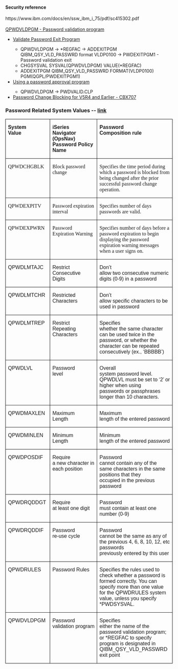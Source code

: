 <h4>Security reference</h4>
https://www.ibm.com/docs/en/ssw_ibm_i_75/pdf/sc415302.pdf<br />
<br >
<a href="https://www.ibm.com/docs/en/i/7.5?topic=ssw_ibm_i_75/apis/xsyvlphr.html">QPWDVLDPGM - Password validation program</a><br />
<ul>
<li><a href="https://www.ibm.com/docs/en/i/7.5?topic=ssw_ibm_i_75/apis/xsyvlphr.html">Validate Password Exit Program</a></li>
<ul>
<li>QPWDVLDPGM -> *REGFAC -> ADDEXITPGM QIBM_QSY_VLD_PASSWRD format VLDP0100 -> PWDEXITPGM1 - Password validation exit</li>
<li>CHGSYSVAL SYSVAL(QPWDVLDPGM) VALUE(*REGFAC)</li>
<li>ADDEXITPGM QIBM_QSY_VLD_PASSWRD FORMAT(VLDP0100) PGM(QGPL/PWDEXITPGM1)</li>
</ul>
<li><a href="https://www.ibm.com/docs/en/i/7.3?topic=qpwdvldpgm-using-password-approval-program">Using a password approval program</a></li>
<ul>
<li>QPWDVLDPGM -> PWDVALID.CLP</li>
</ul>
 <li><a href="https://github.com/vengoal/CF_API_CBX/tree/main/CBX707">Password Change Blocking for V5R4 and Earlier - CBX707</a></li>
</ul>
</ul>

<h3>Password Related System Values -- <a href="https://www.ibm.com/docs/en/i/7.5?topic=values-system-that-apply-passwords">link</a></h3>
<table class="MsoNormalTable" border="0" cellspacing="0" cellpadding="0" width="523" style="width:5.45in;border-collapse:collapse;mso-yfti-tbllook:1184;mso-padding-alt:
 0in 0in 0in 0in"></p>
<tr style="mso-yfti-irow:0">
<td width="124" nowrap valign="top" style="width:92.7pt;border:solid windowtext 1.0pt;
  padding:0in 5.4pt 0in 5.4pt"></p>
<p class="MsoNormal" style="margin-bottom:0in;margin-bottom:.0001pt;line-height:
  normal"><b><span style='font-family:Arial;mso-fareast-font-family:"Times New Roman"'>System<br />
  Value </span></b><span style='font-family:"Times New Roman";mso-fareast-font-family:
  "Times New Roman"'></p>
<p></span></p>
</td>
<td width="172" valign="top" style="width:128.75pt;border:solid windowtext 1.0pt;
  border-left:none;padding:0in 5.4pt 0in 5.4pt"></p>
<p class="MsoNormal" style="margin-bottom:0in;margin-bottom:.0001pt;line-height:
  normal"><b><span style='font-family:Arial;mso-fareast-font-family:"Times New Roman"'>iSeries<br />
  Navigator (<span class="SpellE">OpsNav</span>) Password Policy Name</span></b><span style='font-family:"Times New Roman";mso-fareast-font-family:"Times New Roman"'></p>
<p></span></p>
</td>
<td width="228" valign="top" style="width:170.95pt;border:solid windowtext 1.0pt;
  border-left:none;padding:0in 5.4pt 0in 5.4pt"></p>
<p class="MsoNormal" style="margin-bottom:0in;margin-bottom:.0001pt;line-height:
  normal"><b><span style='font-family:Arial;mso-fareast-font-family:"Times New Roman"'>Password<br />
  Composition rule</span></b><span style='font-family:"Times New Roman";
  mso-fareast-font-family:"Times New Roman"'></p>
<p></span></p>
</td>
</tr>

 <tr style="mso-yfti-irow:1;height:37.25pt">
<td width="124" nowrap valign="top" style="width:92.7pt;border:solid windowtext 1.0pt;
  border-top:none;padding:0in 5.4pt 0in 5.4pt;height:37.25pt"></p>
<p class="MsoNormal" style="margin-bottom:0in;margin-bottom:.0001pt;line-height:
  normal"><span style='font-family:"Times New Roman";mso-fareast-font-family:
  "Times New Roman"'>QPWDCHGBLK</p>
<p></span></p>
</td>
<td width="172" valign="top" style="width:128.75pt;border-top:none;border-left:
  none;border-bottom:solid windowtext 1.0pt;border-right:solid windowtext 1.0pt;
  padding:0in 5.4pt 0in 5.4pt;height:37.25pt"></p>
<p class="MsoNormal" style="margin-bottom:0in;margin-bottom:.0001pt;line-height:
  normal"><span style='font-family:"Times New Roman";mso-fareast-font-family:
  "Times New Roman"'>Block password change</p>
<p></span></p>
</td>
<td width="228" valign="top" style="width:170.95pt;border-top:none;border-left:
  none;border-bottom:solid windowtext 1.0pt;border-right:solid windowtext 1.0pt;
  padding:0in 5.4pt 0in 5.4pt;height:37.25pt"></p>
<p class="MsoNormal" style="margin-bottom:0in;margin-bottom:.0001pt;line-height:
  normal"><span style='font-family:"Times New Roman";mso-fareast-font-family:
  "Times New Roman"'>Specifies the time period during which a password is blocked from being changed after the prior successful password change operation.</p>
<p></span></p>
</td>
</tr>

 <tr style="mso-yfti-irow:1;height:37.25pt">
<td width="124" nowrap valign="top" style="width:92.7pt;border:solid windowtext 1.0pt;
  border-top:none;padding:0in 5.4pt 0in 5.4pt;height:37.25pt"></p>
<p class="MsoNormal" style="margin-bottom:0in;margin-bottom:.0001pt;line-height:
  normal"><span style='font-family:"Times New Roman";mso-fareast-font-family:
  "Times New Roman"'>QPWDEXPITV</p>
<p></span></p>
</td>
<td width="172" valign="top" style="width:128.75pt;border-top:none;border-left:
  none;border-bottom:solid windowtext 1.0pt;border-right:solid windowtext 1.0pt;
  padding:0in 5.4pt 0in 5.4pt;height:37.25pt"></p>
<p class="MsoNormal" style="margin-bottom:0in;margin-bottom:.0001pt;line-height:
  normal"><span style='font-family:"Times New Roman";mso-fareast-font-family:
  "Times New Roman"'>Password expiration interval</p>
<p></span></p>
</td>
<td width="228" valign="top" style="width:170.95pt;border-top:none;border-left:
  none;border-bottom:solid windowtext 1.0pt;border-right:solid windowtext 1.0pt;
  padding:0in 5.4pt 0in 5.4pt;height:37.25pt"></p>
<p class="MsoNormal" style="margin-bottom:0in;margin-bottom:.0001pt;line-height:
  normal"><span style='font-family:"Times New Roman";mso-fareast-font-family:
  "Times New Roman"'>Specifies number of days passwords are valid.</p>
<p></span></p>
</td>
</tr>

 <tr style="mso-yfti-irow:1;height:37.25pt">
<td width="124" nowrap valign="top" style="width:92.7pt;border:solid windowtext 1.0pt;
  border-top:none;padding:0in 5.4pt 0in 5.4pt;height:37.25pt"></p>
<p class="MsoNormal" style="margin-bottom:0in;margin-bottom:.0001pt;line-height:
  normal"><span style='font-family:"Times New Roman";mso-fareast-font-family:
  "Times New Roman"'>QPWDEXPWRN</p>
<p></span></p>
</td>
<td width="172" valign="top" style="width:128.75pt;border-top:none;border-left:
  none;border-bottom:solid windowtext 1.0pt;border-right:solid windowtext 1.0pt;
  padding:0in 5.4pt 0in 5.4pt;height:37.25pt"></p>
<p class="MsoNormal" style="margin-bottom:0in;margin-bottom:.0001pt;line-height:
  normal"><span style='font-family:"Times New Roman";mso-fareast-font-family:
  "Times New Roman"'>Password Expiration Warning</p>
<p></span></p>
</td>
<td width="228" valign="top" style="width:170.95pt;border-top:none;border-left:
  none;border-bottom:solid windowtext 1.0pt;border-right:solid windowtext 1.0pt;
  padding:0in 5.4pt 0in 5.4pt;height:37.25pt"></p>
<p class="MsoNormal" style="margin-bottom:0in;margin-bottom:.0001pt;line-height:
  normal"><span style='font-family:"Times New Roman";mso-fareast-font-family:
  "Times New Roman"'>Specifies number of days before a password expiration to begin displaying the password expiration warning messages when a user signs on.</p>
<p></span></p>
</td>
</tr>

<tr style="mso-yfti-irow:2">
<td width="124" nowrap valign="top" style="width:92.7pt;border:solid windowtext 1.0pt;
  border-top:none;padding:0in 5.4pt 0in 5.4pt"></p>
<p class="MsoNormal" style="margin-bottom:0in;margin-bottom:.0001pt;line-height:
  normal"><span style='font-family:Arial;mso-fareast-font-family:"Times New Roman"'>QPWDLMTAJC</span><span style='font-family:"Times New Roman";mso-fareast-font-family:"Times New Roman"'></p>
<p></span></p>
</td>
<td width="172" valign="top" style="width:128.75pt;border-top:none;border-left:
  none;border-bottom:solid windowtext 1.0pt;border-right:solid windowtext 1.0pt;
  padding:0in 5.4pt 0in 5.4pt"></p>
<p class="MsoNormal" style="margin-bottom:0in;margin-bottom:.0001pt;line-height:
  normal"><span style='font-family:Arial;mso-fareast-font-family:"Times New Roman"'>Restrict<br />
  Consecutive Digits</span><span style='font-family:"Times New Roman";
  mso-fareast-font-family:"Times New Roman"'></p>
<p></span></p>
</td>
<td width="228" valign="top" style="width:170.95pt;border-top:none;border-left:
  none;border-bottom:solid windowtext 1.0pt;border-right:solid windowtext 1.0pt;
  padding:0in 5.4pt 0in 5.4pt"></p>
<p class="MsoNormal" style="margin-bottom:0in;margin-bottom:.0001pt;line-height:
  normal"><span style='font-family:Arial;mso-fareast-font-family:"Times New Roman"'>Don&#8217;t<br />
  allow two consecutive numeric digits (0-9) in a password</span><span style='font-family:"Times New Roman";mso-fareast-font-family:"Times New Roman"'></p>
<p></span></p>
</td>
</tr>
<tr style="mso-yfti-irow:3">
<td width="124" valign="top" style="width:92.7pt;border:solid windowtext 1.0pt;
  border-top:none;padding:0in 5.4pt 0in 5.4pt"></p>
<p class="MsoNormal" style="margin-bottom:0in;margin-bottom:.0001pt;line-height:
  normal"><span style='font-family:Arial;mso-fareast-font-family:"Times New Roman"'>QPWDLMTCHR</span><span style='font-family:"Times New Roman";mso-fareast-font-family:"Times New Roman"'></p>
<p></span></p>
</td>
<td width="172" valign="top" style="width:128.75pt;border-top:none;border-left:
  none;border-bottom:solid windowtext 1.0pt;border-right:solid windowtext 1.0pt;
  padding:0in 5.4pt 0in 5.4pt"></p>
<p class="MsoNormal" style="margin-bottom:0in;margin-bottom:.0001pt;line-height:
  normal"><span style='font-family:Arial;mso-fareast-font-family:"Times New Roman"'>Restricted<br />
  Characters</span><span style='font-family:"Times New Roman";mso-fareast-font-family:
  "Times New Roman"'></p>
<p></span></p>
</td>
<td width="228" valign="top" style="width:170.95pt;border-top:none;border-left:
  none;border-bottom:solid windowtext 1.0pt;border-right:solid windowtext 1.0pt;
  padding:0in 5.4pt 0in 5.4pt"></p>
<p class="MsoNormal" style="margin-bottom:0in;margin-bottom:.0001pt;line-height:
  normal"><span style='font-family:Arial;mso-fareast-font-family:"Times New Roman"'>Don&#8217;t<br />
  allow specific characters to be used in password</span><span style='font-family:"Times New Roman";mso-fareast-font-family:"Times New Roman"'></p>
<p></span></p>
</td>
</tr>
<tr style="mso-yfti-irow:4;height:95.75pt">
<td width="124" valign="top" style="width:92.7pt;border:solid windowtext 1.0pt;
  border-top:none;padding:0in 5.4pt 0in 5.4pt;height:95.75pt"></p>
<p class="MsoNormal" style="margin-bottom:0in;margin-bottom:.0001pt;line-height:
  normal"><span style='font-family:Arial;mso-fareast-font-family:"Times New Roman"'>QPWDLMTREP</span><span style='font-family:"Times New Roman";mso-fareast-font-family:"Times New Roman"'></p>
<p></span></p>
</td>
<td width="172" valign="top" style="width:128.75pt;border-top:none;border-left:
  none;border-bottom:solid windowtext 1.0pt;border-right:solid windowtext 1.0pt;
  padding:0in 5.4pt 0in 5.4pt;height:95.75pt"></p>
<p class="MsoNormal" style="margin-bottom:0in;margin-bottom:.0001pt;line-height:
  normal"><span style='font-family:Arial;mso-fareast-font-family:"Times New Roman"'>Restrict<br />
  Repeating Characters</span><span style='font-family:"Times New Roman";
  mso-fareast-font-family:"Times New Roman"'></p>
<p></span></p>
</td>
<td width="228" valign="top" style="width:170.95pt;border-top:none;border-left:
  none;border-bottom:solid windowtext 1.0pt;border-right:solid windowtext 1.0pt;
  padding:0in 5.4pt 0in 5.4pt;height:95.75pt"></p>
<p class="MsoNormal" style="margin-bottom:0in;margin-bottom:.0001pt;line-height:
  normal"><span style='font-family:Arial;mso-fareast-font-family:"Times New Roman"'>Specifies<br />
  whether the same character can be used twice in the password, or whether the<br />
  character can be repeated consecutively (ex., &#8216;BBBBB&#8217;)</span><span style='font-family:"Times New Roman";mso-fareast-font-family:"Times New Roman"'></p>
<p></span></p>
</td>
</tr>
<tr style="mso-yfti-irow:5">
<td width="124" valign="top" style="width:92.7pt;border:solid windowtext 1.0pt;
  border-top:none;padding:0in 5.4pt 0in 5.4pt"></p>
<p class="MsoNormal" style="margin-bottom:0in;margin-bottom:.0001pt;line-height:
  normal"><span style='font-family:Arial;mso-fareast-font-family:"Times New Roman"'>QPWDLVL</p>
<p></span></p>
</td>
<td width="172" valign="top" style="width:128.75pt;border-top:none;border-left:
  none;border-bottom:solid windowtext 1.0pt;border-right:solid windowtext 1.0pt;
  padding:0in 5.4pt 0in 5.4pt"></p>
<p class="MsoNormal" style="margin-bottom:0in;margin-bottom:.0001pt;line-height:
  normal"><span style='font-family:Arial;mso-fareast-font-family:"Times New Roman"'>Password<br />
  level</p>
<p></span></p>
</td>
<td width="228" valign="top" style="width:170.95pt;border-top:none;border-left:
  none;border-bottom:solid windowtext 1.0pt;border-right:solid windowtext 1.0pt;
  padding:0in 5.4pt 0in 5.4pt"></p>
<p class="MsoNormal" style="margin-bottom:0in;margin-bottom:.0001pt;line-height:
  normal"><span style='font-family:Arial;mso-fareast-font-family:"Times New Roman"'>Overall<br />
  system password level. QPWDLVL must be set to ‘2’ or higher when using<br />
  passwords or <span class="SpellE">passphrases</span> longer than 10 characters.</p>
<p></span></p>
</td>
</tr>
<tr style="mso-yfti-irow:6">
<td width="124" valign="top" style="width:92.7pt;border:solid windowtext 1.0pt;
  border-top:none;padding:0in 5.4pt 0in 5.4pt"></p>
<p class="MsoNormal" style="margin-bottom:0in;margin-bottom:.0001pt;line-height:
  normal"><span style='font-family:Arial;mso-fareast-font-family:"Times New Roman"'>QPWDMAXLEN</span><span style='font-family:"Times New Roman";mso-fareast-font-family:"Times New Roman"'></p>
<p></span></p>
</td>
<td width="172" valign="top" style="width:128.75pt;border-top:none;border-left:
  none;border-bottom:solid windowtext 1.0pt;border-right:solid windowtext 1.0pt;
  padding:0in 5.4pt 0in 5.4pt"></p>
<p class="MsoNormal" style="margin-bottom:0in;margin-bottom:.0001pt;line-height:
  normal"><span style='font-family:Arial;mso-fareast-font-family:"Times New Roman"'>Maximum<br />
  Length </span><span style='font-family:"Times New Roman";mso-fareast-font-family:
  "Times New Roman"'></p>
<p></span></p>
</td>
<td width="228" valign="top" style="width:170.95pt;border-top:none;border-left:
  none;border-bottom:solid windowtext 1.0pt;border-right:solid windowtext 1.0pt;
  padding:0in 5.4pt 0in 5.4pt"></p>
<p class="MsoNormal" style="margin-bottom:0in;margin-bottom:.0001pt;line-height:
  normal"><span style='font-family:Arial;mso-fareast-font-family:"Times New Roman"'>Maximum<br />
  length of the entered password </span><span style='font-family:"Times New Roman";
  mso-fareast-font-family:"Times New Roman"'></p>
<p></span></p>
</td>
</tr>
<tr style="mso-yfti-irow:7">
<td width="124" valign="top" style="width:92.7pt;border:solid windowtext 1.0pt;
  border-top:none;padding:0in 5.4pt 0in 5.4pt"></p>
<p class="MsoNormal" style="margin-bottom:0in;margin-bottom:.0001pt;line-height:
  normal"><span style='font-family:Arial;mso-fareast-font-family:"Times New Roman"'>QPWDMINLEN</span><span style='font-family:"Times New Roman";mso-fareast-font-family:"Times New Roman"'></p>
<p></span></p>
</td>
<td width="172" valign="top" style="width:128.75pt;border-top:none;border-left:
  none;border-bottom:solid windowtext 1.0pt;border-right:solid windowtext 1.0pt;
  padding:0in 5.4pt 0in 5.4pt"></p>
<p class="MsoNormal" style="margin-bottom:0in;margin-bottom:.0001pt;line-height:
  normal"><span style='font-family:Arial;mso-fareast-font-family:"Times New Roman"'>Minimum<br />
  Length </span><span style='font-family:"Times New Roman";mso-fareast-font-family:
  "Times New Roman"'></p>
<p></span></p>
</td>
<td width="228" valign="top" style="width:170.95pt;border-top:none;border-left:
  none;border-bottom:solid windowtext 1.0pt;border-right:solid windowtext 1.0pt;
  padding:0in 5.4pt 0in 5.4pt"></p>
<p class="MsoNormal" style="margin-bottom:0in;margin-bottom:.0001pt;line-height:
  normal"><span style='font-family:Arial;mso-fareast-font-family:"Times New Roman"'>Minimum<br />
  length of the entered password </span><span style='font-family:"Times New Roman";
  mso-fareast-font-family:"Times New Roman"'></p>
<p></span></p>
</td>
</tr>
<tr style="mso-yfti-irow:8">
<td width="124" valign="top" style="width:92.7pt;border:solid windowtext 1.0pt;
  border-top:none;padding:0in 5.4pt 0in 5.4pt"></p>
<p class="MsoNormal" style="margin-bottom:0in;margin-bottom:.0001pt;line-height:
  normal"><span style='font-family:Arial;mso-fareast-font-family:"Times New Roman"'>QPWDPOSDIF</span><span style='font-family:"Times New Roman";mso-fareast-font-family:"Times New Roman"'></p>
<p></span></p>
</td>
<td width="172" valign="top" style="width:128.75pt;border-top:none;border-left:
  none;border-bottom:solid windowtext 1.0pt;border-right:solid windowtext 1.0pt;
  padding:0in 5.4pt 0in 5.4pt"></p>
<p class="MsoNormal" style="margin-bottom:0in;margin-bottom:.0001pt;line-height:
  normal"><span style='font-family:Arial;mso-fareast-font-family:"Times New Roman"'>Require<br />
  a new character in each position</span><span style='font-family:"Times New Roman";
  mso-fareast-font-family:"Times New Roman"'></p>
<p></span></p>
</td>
<td width="228" valign="top" style="width:170.95pt;border-top:none;border-left:
  none;border-bottom:solid windowtext 1.0pt;border-right:solid windowtext 1.0pt;
  padding:0in 5.4pt 0in 5.4pt"></p>
<p class="MsoNormal" style="margin-bottom:0in;margin-bottom:.0001pt;line-height:
  normal"><span style='font-family:Arial;mso-fareast-font-family:"Times New Roman"'>Password<br />
  cannot contain any of the same characters in the same positions that they<br />
  occupied in the previous password</span><span style='font-family:"Times New Roman";
  mso-fareast-font-family:"Times New Roman"'></p>
<p></span></p>
</td>
</tr>
<tr style="mso-yfti-irow:9;height:52.1pt">
<td width="124" valign="top" style="width:92.7pt;border:solid windowtext 1.0pt;
  border-top:none;padding:0in 5.4pt 0in 5.4pt;height:52.1pt"></p>
<p class="MsoNormal" style="margin-bottom:0in;margin-bottom:.0001pt;line-height:
  normal"><span style='font-family:Arial;mso-fareast-font-family:"Times New Roman"'>QPWDRQDDGT</span><span style='font-family:"Times New Roman";mso-fareast-font-family:"Times New Roman"'></p>
<p></span></p>
</td>
<td width="172" valign="top" style="width:128.75pt;border-top:none;border-left:
  none;border-bottom:solid windowtext 1.0pt;border-right:solid windowtext 1.0pt;
  padding:0in 5.4pt 0in 5.4pt;height:52.1pt"></p>
<p class="MsoNormal" style="margin-bottom:0in;margin-bottom:.0001pt;line-height:
  normal"><span style='font-family:Arial;mso-fareast-font-family:"Times New Roman"'>Require<br />
  at least one digit</span><span style='font-family:"Times New Roman";
  mso-fareast-font-family:"Times New Roman"'></p>
<p></span></p>
</td>
<td width="228" valign="top" style="width:170.95pt;border-top:none;border-left:
  none;border-bottom:solid windowtext 1.0pt;border-right:solid windowtext 1.0pt;
  padding:0in 5.4pt 0in 5.4pt;height:52.1pt"></p>
<p class="MsoNormal" style="margin-bottom:0in;margin-bottom:.0001pt;line-height:
  normal"><span style='font-family:Arial;mso-fareast-font-family:"Times New Roman"'>Password<br />
  must contain at least one number (0-9)</span><span style='font-family:"Times New Roman";
  mso-fareast-font-family:"Times New Roman"'></p>
<p></span></p>
</td>
</tr>
<tr style="mso-yfti-irow:10;height:52.1pt">
<td width="124" valign="top" style="width:92.7pt;border:solid windowtext 1.0pt;
  border-top:none;padding:0in 5.4pt 0in 5.4pt;height:52.1pt"></p>
<p class="MsoNormal" style="margin-bottom:0in;margin-bottom:.0001pt;line-height:
  normal"><span style='font-family:Arial;mso-fareast-font-family:"Times New Roman"'>QPWDRQDDIF</span><span style='font-family:"Times New Roman";mso-fareast-font-family:"Times New Roman"'></p>
<p></span></p>
</td>
<td width="172" valign="top" style="width:128.75pt;border-top:none;border-left:
  none;border-bottom:solid windowtext 1.0pt;border-right:solid windowtext 1.0pt;
  padding:0in 5.4pt 0in 5.4pt;height:52.1pt"></p>
<p class="MsoNormal" style="margin-bottom:0in;margin-bottom:.0001pt;line-height:
  normal"><span style='font-family:Arial;mso-fareast-font-family:"Times New Roman"'>Password<br />
  re-use cycle</span><span style='font-family:"Times New Roman";mso-fareast-font-family:
  "Times New Roman"'></p>
<p></span></p>
</td>
<td width="228" valign="top" style="width:170.95pt;border-top:none;border-left:
  none;border-bottom:solid windowtext 1.0pt;border-right:solid windowtext 1.0pt;
  padding:0in 5.4pt 0in 5.4pt;height:52.1pt"></p>
<p class="MsoNormal" style="margin-bottom:0in;margin-bottom:.0001pt;line-height:
  normal"><span style='font-family:Arial;mso-fareast-font-family:"Times New Roman"'>Password<br />
  cannot be the same as any of the previous 4, 6, 8, 10, 12, etc passwords<br />
  previously entered by this user</span><span style='font-family:"Times New Roman";
  mso-fareast-font-family:"Times New Roman"'></p>
<p></span></p>
</td>
</tr>

<tr style="mso-yfti-irow:11;mso-yfti-lastrow:yes;page-break-inside:avoid">
<td width="124" valign="top" style="width:92.7pt;border:solid windowtext 1.0pt;
  border-top:none;mso-border-top-alt:solid windowtext 1.0pt;padding:0in 5.4pt 0in 5.4pt"></p>
<p class="MsoNormal" style="margin-bottom:0in;margin-bottom:.0001pt;line-height:
  normal"><span style='font-family:Arial;mso-fareast-font-family:"Times New Roman"'>QPWDRULES</p>
<p></span></p>
</td>
<td width="172" valign="top" style="width:128.75pt;border-top:none;border-left:
  none;border-bottom:solid windowtext 1.0pt;border-right:solid windowtext 1.0pt;
  mso-border-top-alt:solid windowtext 1.0pt;padding:0in 5.4pt 0in 5.4pt"></p>
<p class="MsoNormal" style="margin-bottom:0in;margin-bottom:.0001pt;line-height:
  normal"><span style='font-family:Arial;mso-fareast-font-family:"Times New Roman"'>Password Rules</p>
<p></span></p>
</td>
<td width="228" valign="top" style="width:170.95pt;border-top:none;border-left:
  none;border-bottom:solid windowtext 1.0pt;border-right:solid windowtext 1.0pt;
  mso-border-top-alt:solid windowtext 1.0pt;padding:0in 5.4pt 0in 5.4pt"></p>
<p class="MsoNormal" style="margin-bottom:0in;margin-bottom:.0001pt;line-height:
  normal"><span style='font-family:Arial;mso-fareast-font-family:"Times New Roman"'> Specifies the rules used to check whether a password is formed correctly. You can specify more than one value for the QPWDRULES system value, unless you specify *PWDSYSVAL.</p>
<p></span></p>
</td>
</tr>

<tr style="mso-yfti-irow:11;mso-yfti-lastrow:yes;page-break-inside:avoid">
<td width="124" valign="top" style="width:92.7pt;border:solid windowtext 1.0pt;
  border-top:none;mso-border-top-alt:solid windowtext 1.0pt;padding:0in 5.4pt 0in 5.4pt"></p>
<p class="MsoNormal" style="margin-bottom:0in;margin-bottom:.0001pt;line-height:
  normal"><span style='font-family:Arial;mso-fareast-font-family:"Times New Roman"'>QPWDVLDPGM</p>
<p></span></p>
</td>
<td width="172" valign="top" style="width:128.75pt;border-top:none;border-left:
  none;border-bottom:solid windowtext 1.0pt;border-right:solid windowtext 1.0pt;
  mso-border-top-alt:solid windowtext 1.0pt;padding:0in 5.4pt 0in 5.4pt"></p>
<p class="MsoNormal" style="margin-bottom:0in;margin-bottom:.0001pt;line-height:
  normal"><span style='font-family:Arial;mso-fareast-font-family:"Times New Roman"'>Password<br />
  validation program</p>
<p></span></p>
</td>
<td width="228" valign="top" style="width:170.95pt;border-top:none;border-left:
  none;border-bottom:solid windowtext 1.0pt;border-right:solid windowtext 1.0pt;
  mso-border-top-alt:solid windowtext 1.0pt;padding:0in 5.4pt 0in 5.4pt"></p>
<p class="MsoNormal" style="margin-bottom:0in;margin-bottom:.0001pt;line-height:
  normal"><span style='font-family:Arial;mso-fareast-font-family:"Times New Roman"'>Specifies<br />
  either the name of the password validation program; or *REGFAC to specify<br />
  program is designated in QIBM_QSY_VLD_PASSWRD exit point</p>
<p></span></p>
</td>
</tr>
</table>


